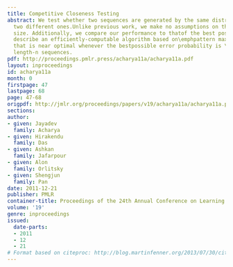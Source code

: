 ```yaml
---
title: Competitive Closeness Testing
abstract: We test whether two sequences are generated by the same distributionor by
  two different ones.Unlike previous work, we make no assumptions on the distributions’support
  size. Additionally, we compare our performance to thatof the best possible test.We
  describe an efficiently-computable algorithm based on\emphpattern maximum likelihood
  that is near optimal whenever the bestpossible error probability is \le\exp(-14n^2/3)using
  length-n sequences.
pdf: http://proceedings.pmlr.press/acharya11a/acharya11a.pdf
layout: inproceedings
id: acharya11a
month: 0
firstpage: 47
lastpage: 68
page: 47-68
origpdf: http://jmlr.org/proceedings/papers/v19/acharya11a/acharya11a.pdf
sections: 
author:
- given: Jayadev
  family: Acharya
- given: Hirakendu
  family: Das
- given: Ashkan
  family: Jafarpour
- given: Alon
  family: Orlitsky
- given: Shengjun
  family: Pan
date: 2011-12-21
publisher: PMLR
container-title: Proceedings of the 24th Annual Conference on Learning Theory
volume: '19'
genre: inproceedings
issued:
  date-parts:
  - 2011
  - 12
  - 21
# Format based on citeproc: http://blog.martinfenner.org/2013/07/30/citeproc-yaml-for-bibliographies/
---
```

